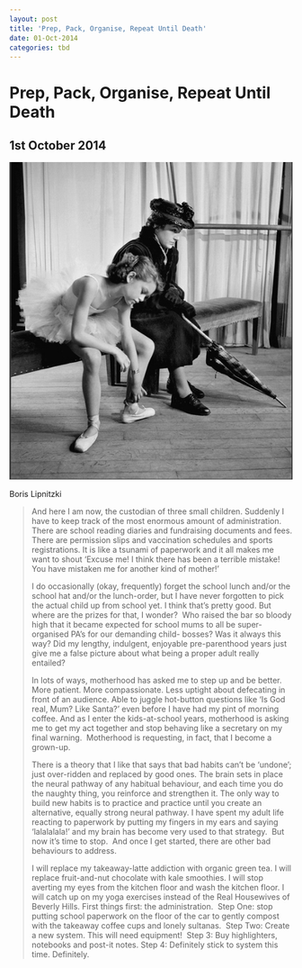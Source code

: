 ```yaml
---
layout: post
title: 'Prep, Pack, Organise, Repeat Until Death'
date: 01-Oct-2014
categories: tbd
---
```


# Prep, Pack, Organise, Repeat Until Death

## 1st October 2014

<img class="photo-horiz" src="/images/2014/07/bardot.jpg" />

<p Young Bridget Bardot,   Paris 1946 by <a href="http://mimbeau.tumblr.com/post/64951066673/brigitte-bardot-young-paris-1946-boris-lipnitzki">Boris Lipnitzki</a></p>

<p <span Parenting is always about keeping one step a head of the curve,   yes? Wrangling little ones is about changing up environments and food and sleep situations just in front of the toddler meltdown,   feeding the family is all about constant replenishment of the stock cupboards, running about town is about filling ones handbag </span><span with snacks and coloured pencils, and going anywhere is all about packing the bags. </span></p>

<p Packing bags, unpacking them, excavating the apple cores, and washing the contents.</p>

<p Packing them, and thinking about packing them. What do I need? What's happening next? And after that? Is that thing  still lost? (Yes.) Is that thing in the wash? (Yes.) Do I need to get that thing from the shops? (Yes.) All bases need covering mentally, and then in the actual packing. Snakebite  kit. Water sterilisation tablets. Snacks. More snacks. More snacks. Dear god do you all have tapeworm? More snacks.</p>

<p Pack, unpack, excavate, wash, repack.</p>

<p Deep breath.</p>

<p Bali dreams.</p>

<p Apply coffee.</p>

<p Resume!</p>

<p One of the delights of school holidays is having a break from all the packing. There's no searching for Guides uniforms and lost forms and correct shoes. There's still handbag-stocking and food shopping and beach-bag packing, but no school bags, sports bags, Guides uniforms, lost notes.... And a change is as good as a holiday, yes?  (Not as good as a Bali holiday, obvs. Are you in Bali? Gor bless ya. Swim out to the bar and have a cocktail for all of us.  )</p>

<p Here's a piece about my organisational woes (and yours. Tell me I'm not alone...) that I wrote a year or two ago.I called it 'Excuse Me, I Think There Has Been A Terrible Mistake.'</p>

<blockquote>

<p As a single person I was hopeless at looking after my own finances. Paperwork was always lost, and bills were always paid late. Periodically I would enthusiastically begin new ‘systems’ to manage the admin of my life. This bit was very enjoyable: notebooks, highlighters, Post-Its, steely resolve. This time! This time!  Within days the system would collapse.</p>

 



And here I am now, the custodian of three small children. Suddenly I have to keep track of the most enormous amount of administration. There are school reading diaries and fundraising documents and fees. There are permission slips and vaccination schedules and sports registrations. It is like a tsunami of paperwork and it all makes me want to shout ‘Excuse me! I think there has been a terrible mistake! You have mistaken me for another kind of mother!’



 

I do occasionally (okay, frequently) forget the school lunch and/or the school hat and/or the lunch-order, but I have never forgotten to pick the actual child up from school yet. I think that’s pretty good. But where are the prizes for that, I wonder?  Who raised the bar so bloody high that it became expected for school mums to all be super-organised PA’s for our demanding child- bosses? Was it always this way? Did my lengthy, indulgent, enjoyable pre-parenthood years just give me a false picture about what being a proper adult really entailed?



 

In lots of ways, motherhood has asked me to step up and be better. More patient. More compassionate. Less uptight about defecating in front of an audience. Able to juggle hot-button questions like ‘Is God real, Mum? Like Santa?’ even before I have had my pint of morning coffee. And as I enter the kids-at-school years, motherhood is asking me to get my act together and stop behaving like a secretary on my final warning.  Motherhood is requesting, in fact, that I become a grown-up.



 

There is a theory that I like that says that bad habits can’t be ‘undone’; just over-ridden and replaced by good ones. The brain sets in place the neural pathway of any habitual behaviour, and each time you do the naughty thing, you reinforce and strengthen it. The only way to build new habits is to practice and practice until you create an alternative, equally strong neural pathway. I have spent my adult life reacting to paperwork by putting my fingers in my ears and saying ‘lalalalala!’ and my brain has become very used to that strategy.  But now it’s time to stop.  And once I get started, there are other bad behaviours to address.

 



I will replace my takeaway-latte addiction with organic green tea. I will replace fruit-and-nut chocolate with kale smoothies. I will stop averting my eyes from the kitchen floor and wash the kitchen floor. I will catch up on my yoga exercises instead of the Real Housewives of Beverly Hills. First things first: the administration.  Step One: stop putting school paperwork on the floor of the car to gently compost with the takeaway coffee cups and lonely sultanas.  Step Two: Create a new system. This will need equipment!  Step 3: Buy highlighters, notebooks and post-it notes. Step 4: Definitely stick to system this time. Definitely.

 

<p </p>

</blockquote>

